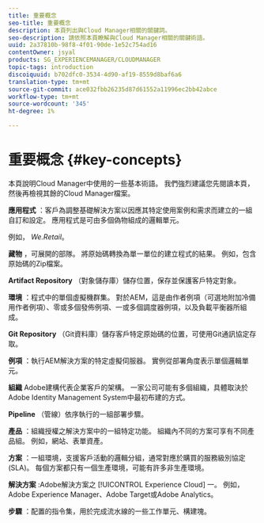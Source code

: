 ```yaml
---
title: 重要概念
seo-title: 重要概念
description: 本頁列出與Cloud Manager相關的關鍵詞。
seo-description: 請依照本頁瞭解與Cloud Manager相關的關鍵術語。
uuid: 2a37810b-98f8-4f01-90de-1e52c754ad16
contentOwner: jsyal
products: SG_EXPERIENCEMANAGER/CLOUDMANAGER
topic-tags: introduction
discoiquuid: b702dfc0-3534-4d90-af19-8559d8baf6a6
translation-type: tm+mt
source-git-commit: ace032fbb26235d87d61552a11996ec2bb42abce
workflow-type: tm+mt
source-wordcount: '345'
ht-degree: 1%

---
```



# 重要概念 {#key-concepts}

本頁說明Cloud Manager中使用的一些基本術語。 我們強烈建議您先閱讀本頁，然後再檢視其餘的Cloud Manager檔案。

**應用程式** ：客戶為調整基礎解決方案以因應其特定使用案例和需求而建立的一組自訂和設定。 應用程式是可由多個偽物組成的邏輯單元。

例如， *We.Retail*。

**藏物** ，可展開的部隊。 將原始碼轉換為單一單位的建立程式的結果。 例如，包含原始碼的Zip檔案。

**Artifact Repository** （對象儲存庫）儲存位置，保存並保護客戶特定對象。

**環境** ：程式中的單個虛擬機群集。 對於AEM，這是由作者例項（可選地附加冷備用作者例項）、零或多個發佈例項、一或多個調度器例項，以及負載平衡器所組成。

**Git Repository** （Git資料庫）儲存客戶特定原始碼的位置，可使用Git通訊協定存取。

**例項** ：執行AEM解決方案的特定虛擬伺服器。 實例從部署角度表示單個邏輯單元。

**組織** Adobe建構代表企業客戶的架構。 一家公司可能有多個組織，具體取決於Adobe Identity Management System中最初布建的方式。

**Pipeline** （管線）依序執行的一組部署步驟。

**產品** ：組織授權之解決方案中的一組特定功能。 組織內不同的方案可享有不同產品組。 例如，網站、表單資產。

**方案** ：一組環境，支援客戶活動的邏輯分組，通常對應於購買的服務級別協定(SLA)。 每個方案都只有一個生產環境，可能有許多非生產環境。

**解決方案** :Adobe解決方案之 [!UICONTROL Experience Cloud] 一。 例如，Adobe Experience Manager、Adobe Target或Adobe Analytics。

**步驟** ：配置的指令集，用於完成流水線的一些工作單元、構建塊。
